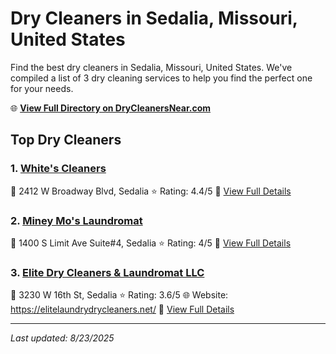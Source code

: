 # Dry Cleaners in Sedalia, Missouri, United States

Find the best dry cleaners in Sedalia, Missouri, United States. We've compiled a list of 3 dry cleaning services to help you find the perfect one for your needs.

🌐 **[View Full Directory on DryCleanersNear.com](https://drycleanersnear.com/city/US/Missouri/Sedalia)**

## Top Dry Cleaners

### 1. [White's Cleaners](https://drycleanersnear.com/dryCleaner/688d7126eedd882ede90be54/white-s-cleaners)
📍 2412 W Broadway Blvd, Sedalia
⭐ Rating: 4.4/5
🔗 [View Full Details](https://drycleanersnear.com/dryCleaner/688d7126eedd882ede90be54/white-s-cleaners)

### 2. [Miney Mo's Laundromat](https://drycleanersnear.com/dryCleaner/688d7129eedd882ede90bec7/miney-mo-s-laundromat)
📍 1400 S Limit Ave Suite#4, Sedalia
⭐ Rating: 4/5
🔗 [View Full Details](https://drycleanersnear.com/dryCleaner/688d7129eedd882ede90bec7/miney-mo-s-laundromat)

### 3. [Elite Dry Cleaners & Laundromat LLC](https://drycleanersnear.com/dryCleaner/688d712beedd882ede90beff/elite-dry-cleaners-laundromat-llc)
📍 3230 W 16th St, Sedalia
⭐ Rating: 3.6/5
🌐 Website: https://elitelaundrydrycleaners.net/
🔗 [View Full Details](https://drycleanersnear.com/dryCleaner/688d712beedd882ede90beff/elite-dry-cleaners-laundromat-llc)


---

*Last updated: 8/23/2025*
